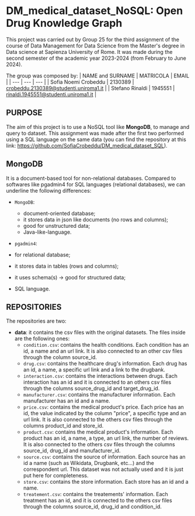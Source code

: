 # DM_medical_dataset_NoSQL: Open Drug Knowledge Graph

This project was carried out by Group 25 for the third assignment of the course of Data Management for Data Science from the Master's degree in Data science at Sapienza University of Rome. It was made during the second semester of the academic year 2023-2024 (from February to June 2024).

The group was composed by:
| NAME and SURNAME | MATRICOLA | EMAIL |
| --- | --- | --- |
| Sofia Noemi Crobeddu | 2130389 | crobeddu.2130389@studenti.uniroma1.it | 
| Stefano Rinaldi | 1945551 | rinaldi.1945551@studenti.uniroma1.it |

## PURPOSE

The aim of this project is to use a NoSQL tool like **MongoDB**, to manage and query to dataset. This assignment was made after the first two performed using a SQL language on the same data (you can find the repository at this link: https://github.com/SofiaCrobeddu/DM_medical_dataset_SQL). 

## MongoDB

It is a document-based tool for non-relational databases. Compared to softwares like pgadmin4 for SQL languages (relational databases), we can underline the following differences:
- `MongoDB`:
  - document-oriented database;
  - it stores data in json like documents (no rows and columns);
  - good for unstructured data;
  - Java-like-language.

- `pgadmin4`:
 - for relational database;
 - it stores data in tables (rows and columns);
 - it uses schema(s) → good for structured data;
 - SQL language.


## REPOSITORIES

The repositories are two:
- **data**: it contains the csv files with the original datasets. The files inside are the following ones:
  - `condition.csv`: contains the health conditions. Each condition has an id, a name and an url link. It is also connected to an other csv files through the column source_id.
  - `drug.csv`: contains the healthcare drug's information. Each drug has an id, a name, a specific url link and a link to the drugbank.
  - `interaction.csv`: contains the interactions between drugs. Each interaction has an id and it is connected to an others csv files through the columns source_drug_id and target_drug_id.
  - `manufacturer.csv`: contains the manufacturer information. Each manufacturer has an id and a name.
  - `price.csv`: contains the medical product's price. Each price has an id, the value indicated by the column "price", a specific type and an url link. It is also connected to the others csv files through the columns product_id and store_id.
  - `product.csv`: contains the medical product's information. Each product has an id, a name, a type, an url link, the number of reviews. It is also connected to the others csv files through the columns source_id, drug_id and manufacturer_id.
  - `source.csv`: contains the source of information. Each source has an id a name (such as Wikidata, Drugbank, etc...) and the correspondent url. This dataset was not actually used and it is just put here for completeness.
  - `store.csv`: contains the store information. Each store has an id and a name.
  - `treatement.csv`: contains the treatements' information. Each treatment has an id, and it is connected to the others csv files through the columns source_id, drug_id and condition_id.
